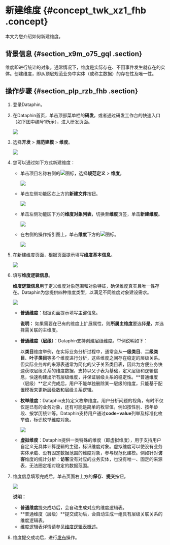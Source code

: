 # 新建维度 {#concept_twk_xz1_fhb .concept}

本文为您介绍如何新建维度。

## 背景信息 {#section_x9m_o75_gql .section}

维度即进行统计的对象。通常情况下，维度是实际存在、不因事件发生就存在的实体。创建维度，即从顶层规范业务中实体（或称主数据）的存在性及唯一性。

## 操作步骤 {#section_plp_rzb_fhb .section}

1.  登录Dataphin。
2.  在Dataphin首页，单击顶部菜单栏的**研发**，或者通过研发工作台的快速入口（如下图中编号1所示），进入研发页面。

    ![](http://static-aliyun-doc.oss-cn-hangzhou.aliyuncs.com/assets/img/150430/156197010941858_zh-CN.png)

3.  选择**开发** \> **规范建模** \> **维度**。

    ![](http://static-aliyun-doc.oss-cn-hangzhou.aliyuncs.com/assets/img/149551/156197010950366_zh-CN.png)

4.  您可以通过如下方式新建维度：
    -   单击项目名称右侧的![](http://static-aliyun-doc.oss-cn-hangzhou.aliyuncs.com/assets/img/149551/156197010950372_zh-CN.png)图标，选择**规范定义** \> **维度**。

        ![](http://static-aliyun-doc.oss-cn-hangzhou.aliyuncs.com/assets/img/149551/156197011041513_zh-CN.png)

    -   单击左侧功能区右上方的**新建文件**按钮。

        ![](http://static-aliyun-doc.oss-cn-hangzhou.aliyuncs.com/assets/img/149551/156197011041884_zh-CN.png)

    -   单击左侧功能区下方的**维度对象列表**，切换至**维度**页签，单击**新建维度**。

        ![](http://static-aliyun-doc.oss-cn-hangzhou.aliyuncs.com/assets/img/149551/156197011041516_zh-CN.png)

    -   在右侧的操作指引图上，单击**维度**下方的![](http://static-aliyun-doc.oss-cn-hangzhou.aliyuncs.com/assets/img/149551/156197011050377_zh-CN.png)图标。

        ![](http://static-aliyun-doc.oss-cn-hangzhou.aliyuncs.com/assets/img/149551/156197011041885_zh-CN.png)

5.  在新建维度页面，根据页面提示填写**维度基本信息**。

    ![](http://static-aliyun-doc.oss-cn-hangzhou.aliyuncs.com/assets/img/149551/156197011141520_zh-CN.png)

6.  填写**维度逻辑信息**。

    **维度逻辑信息**用于定义维度对象范围和对象特征，确保维度真实且唯一性存在。Dataphin为您提供四种维度类型，以满足不同维度对象建设需求。

    ![](http://static-aliyun-doc.oss-cn-hangzhou.aliyuncs.com/assets/img/149551/156197011141522_zh-CN.png)

    -   **普通维度**：根据页面提示填写主键信息。

        **说明：** 如果需要在已有的维度上扩展属性，则**所属主维度**要选择**是**，并选择需关联的主维度。

    -   **普通维度（层级）**：Dataphin支持创建层级维度。举例说明如下：

        以**类目**维度举例，在实际业务分析过程中，通常会从**一级类目**、**二级类目**、**叶子类目**等多个维度进行分析，这些维度之间存在稳定的层级关系。但实际业务库的来源表通常为简化的父子关系类目表，因此为方便业务快速获取层级关系的维度数据，支持以父子表为基础，定义层级和逻辑信息，快速构建出所有层级维度，并保证层级关系的稳定性。**普通维度（层级）**定义完成后，用户不能单独删除某一层级的维度，只能基于配置模板来更新层级数和层级关系逻辑。

    -   **枚举维度**：Dataphin支持定义枚举维度。用户分析问题的视角，有时不仅仅是已有的业务对象，还有可能是简单的枚举值，例如按性别、按年龄段、按学历统计等。Dataphin支持用户通过**code+value**列举及标准化枚举值，标识枚举维度对象。

        ![](http://static-aliyun-doc.oss-cn-hangzhou.aliyuncs.com/assets/img/149551/156197011141541_zh-CN.png)

    -   **虚拟维度**：Dataphin提供一类特殊的维度（即虚拟维度），用于支持用户自定义无具体计算逻辑的主键，标识维度对象。虚拟维度可以使没有业务实体承载、没有固定数据范围的维度对象，参与规范化建模。例如针对**访客**维度的统计分析：**访客**没有对应的业务实体，也没有唯一、固定的来源表，无法圈定相对稳定的数据范围。
7.  维度信息填写完成后，单击页面右上方的**保存**、**提交**按钮。

    ![](http://static-aliyun-doc.oss-cn-hangzhou.aliyuncs.com/assets/img/149551/156197011150438_zh-CN.png)

    **说明：** 

    -   **普通维度**提交成功后，会自动生成对应的维度逻辑表。
    -   **普通维度（层级）**提交成功后，会自动生成一组具有层级关联关系的维度逻辑表。
    -   维度逻辑表详情请参见[维度逻辑表概述](intl.zh-CN/用户指南/数据建模研发/逻辑表-维度逻辑表/维度逻辑表概述.md#)。
8.  维度提交成功后，进行[发布](intl.zh-CN/用户指南/发布管理/发布.md#)操作。

